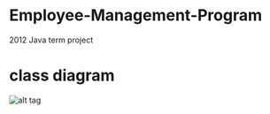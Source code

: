 # Employee-Management-Program
2012 Java term project

# class diagram
![alt tag](https://github.com/uwangg/Employee-Management-Program/blob/master/image/classDiagram.png)
